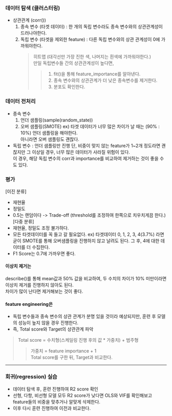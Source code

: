 ### 데이터 탐색 (클러스터링)
- 상관관계 (corr())
  1. 종속 변수 (타겟 데이터)
     : 한 개의 독립 변수라도 종속 변수와의 상관관계성이 드러나야한다.
  2. 독립 변수 (타겟을 제외한 feature)
     : 다른 독립 변수와의 상관 관계성이 0에 가까워야한다.
     > 히트맵 (대각선만 가장 진한 색, 나머지는 흰색에 가까워야한다.)  
     > 만일 독립변수들 간의 상관관계성이 높다면,
     >> 1. fit()을 통해 feature_importance를 알아낸다.
     >> 2. 종속 변수와의 상관관계가 더 낮은 종속변수를 제거한다.
     >> 3. 분포도 확인한다.

### 데이터 전처리
- 종속 변수
  1. 언더 샘플링(sample(random_state))
  2. 오버 샘플링(SMOTE)
  ex) 타겟 데이터가 너무 많은 차이가 날 때는 (90% : 10%) 언더 샘플링을 해야한다.  
      아니라면 오버 샘플링도 괜찮다.
- 독립 변수
  : 언더 샘플링만 진행
  단, 비중이 맞지 않는 feature가 1~2개 정도라면 괜찮지만 그 이상일 경우, 너무 많은 데이터가 사라질 위험이 있다.  
  이 경우, 해당 독립 변수의 corr과 importance를 비교하여 제거하는 것이 좋을 수도 있다.

### 평가
[이진 분류]
- 재현율
- 정밀도
- 0.5는 랜덤이다 -> Trade-off (threshold를 조정하여 한쪽으로 치우치게끔 한다.)
[다중 분류]
- 재현율, 정밀도 조정 불가하다.
- 모든 타겟데이터를 꼭 들고 갈 필요없다.
  ex) 타겟데이터 0, 1, 2, 3, 4(3.7%) 라면 굳이 SMOTE를 통해 오버샘플링을 진행하지 않고 날려도 된다. 그 후, 4에 대한 데이터를 더 수집한다.
- F1 Score는 0.7에 가까우면 좋다.

#### 이상치 제거는
describe()를 통해 mean값과 50% 값을 비교하여, 두 수치의 차이가 10% 미만이라면 이상치 제거를 진행하지 않아도 된다.  
차이가 많이 난다면 제거해보는 것이 좋다.

#### feature engineering은
- 독립 변수들과 종속 변수의 상관 관계가 분명 있을 것이라 예상되지만, 훈련 후 모델의 성능이 높지 않을 경우 진행한다.
- 즉, Total score와 Target의 상관관계 파악
> Total score = 수치형(스케일링 진행 후의 값 * 가중치) + 범주형  
>> 가중치 = feature importance + 1  
>> Total score를 구한 뒤, Target과 비교한다.  

---
### 회귀(regression) 실습
- 데이터 탐색 후, 훈련 진행하여 R2 score 확인
- 선형, 다항, 비선형 모델 모두 R2 score가 낮다면 OLS와 VIF를 확인해보고 feature들의 비중을 맞추거나 알맞게 삭제한다.
- 이후 다시 훈련 진행하여 이전과 비교한다.
